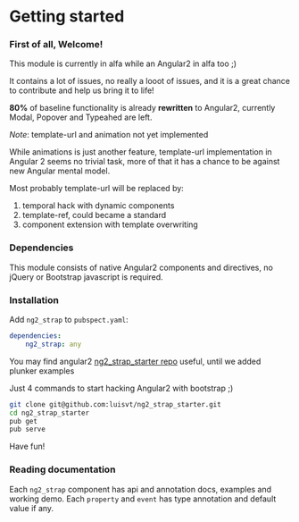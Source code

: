 # Getting started

### First of all, Welcome!

This module is currently in alfa while an Angular2 in alfa too ;)

It contains a lot of issues, no really a looot of issues,
and it is a great chance to contribute and help us bring it to life!

**80%** of baseline functionality is already **rewritten** to Angular2,
currently Modal, Popover and Typeahed are left.

*Note*: template-url and animation not yet implemented

While animations is just another feature,
template-url implementation in Angular 2 seems no trivial task,
more of that it has a chance to be against new Angular mental model.

Most probably template-url will be replaced by:

1. temporal hack with dynamic components
2. template-ref, could became a standard
3. component extension with template overwriting

### Dependencies

This module consists of native Angular2 components and directives, no jQuery or Bootstrap javascript is required.

### Installation

Add `ng2_strap` to `pubspect.yaml`:

```yaml
dependencies:
    ng2_strap: any
```

You may find angular2 [ng2_strap_starter repo](https://github.com/luisvt/ng2_strap_starter) useful, until we added plunker examples

Just 4 commands to start hacking Angular2 with bootstrap ;)
```bash
git clone git@github.com:luisvt/ng2_strap_starter.git
cd ng2_strap_starter
pub get
pub serve
```

Have fun!

### Reading documentation

Each `ng2_strap` component has api and annotation docs, examples and working demo. Each `property` and `event` has type annotation and default value if any.

